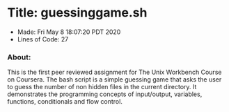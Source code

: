 # Title: guessinggame.sh
- Made: Fri May  8 18:07:20 PDT 2020
- Lines of Code: 27
### About: 
This is the first peer reviewed assignment for The Unix Workbench Course on Coursera. The bash script is a simple guessing game that asks the user to guess the number of non hidden files in the current directory. It demonstrates the programming concepts of input/output, variables, functions, conditionals and flow control.
